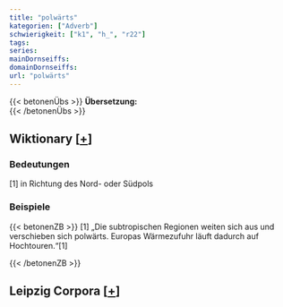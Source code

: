 ```yaml
---
title: "polwärts"
kategorien: ["Adverb"]
schwierigkeit: ["k1", "h_", "r22"]
tags:
series:
mainDornseiffs:
domainDornseiffs:
url: "polwärts"
---
```


{{< betonenÜbs >}}
**Übersetzung:**  
{{< /betonenÜbs >}}

## Wiktionary [[+](https://de.wiktionary.org/wiki/polwärts)]

### Bedeutungen
[1] in Richtung des Nord- oder Südpols  

### Beispiele
{{< betonenZB >}}
[1] „Die subtropischen Regionen weiten sich aus und verschieben sich polwärts. Europas Wärmezufuhr läuft dadurch auf Hochtouren.“[1]  

{{< /betonenZB >}}

## Leipzig Corpora [[+](https://corpora.uni-leipzig.de/en/res?word=polwärts&corpusId=deu_newscrawl-public_2018)]

